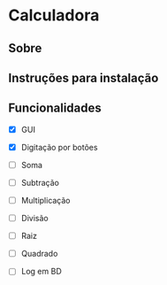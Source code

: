 # Calculadora

## Sobre


## Instruções para instalação

## Funcionalidades

- [X] GUI
- [X] Digitação por botões
- [ ] Soma
- [ ] Subtração
- [ ] Multiplicação
- [ ] Divisão
- [ ] Raiz
- [ ] Quadrado
- [ ] Log em BD


